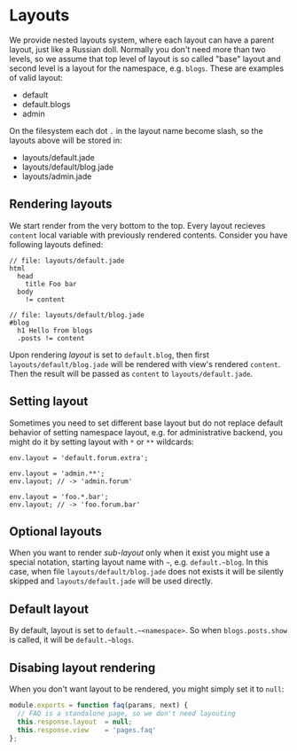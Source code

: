 Layouts
=======

We provide nested layouts system, where each layout can have a parent layout,
just like a Russian doll. Normally you don't need more than two levels, so we
assume that top level of layout is so called "base" layout and second level is a
layout for the namespace, e.g. `blogs`. These are examples of valid layout:

- default
- default.blogs
- admin

On the filesystem each dot `.` in the layout name become slash, so the layouts
above will be stored in:

- layouts/default.jade
- layouts/default/blog.jade
- layouts/admin.jade


Rendering layouts
-----------------

We start render from the very bottom to the top. Every layout recieves `content`
local variable with previously rendered contents. Consider you have following
layouts defined:

``` jade
// file: layouts/default.jade
html
  head
    title Foo bar
  body
    != content
```


``` jade
// file: layouts/default/blog.jade
#blog
  h1 Hello from blogs
  .posts != content
```

Upon rendering _layout_ is set to `default.blog`, then first
`layouts/default/blog.jade` will be rendered with view's rendered `content`.
Then the result will be passed as `content` to `layouts/default.jade`.


Setting layout
--------------

Sometimes you need to set different base layout but do not replace default
behavior of setting namespace layout, e.g. for administrative backend, you
might do it by setting layout with `*` or `**` wildcards:

```
env.layout = 'default.forum.extra';

env.layout = 'admin.**';
env.layout; // -> 'admin.forum'

env.layout = 'foo.*.bar';
env.layout; // -> 'foo.forum.bar'
```


Optional layouts
----------------

When you want to render _sub-layout_ only when it exist you might use a special
notation, starting layout name with `~`, e.g. `default.~blog`. In this case,
when file `layouts/default/blog.jade` does not exists it will be silently
skipped and `layouts/default.jade` will be used directly.


Default layout
--------------

By default, layout is set to `default.~<namespace>`. So when `blogs.posts.show`
is called, it will be `default.~blogs`.


Disabing layout rendering
-------------------------

When you don't want layout to be rendered, you might simply set it to `null`:

``` javascript
module.exports = function faq(params, next) {
  // FAQ is a standalone page, so we don't need layouting
  this.response.layout  = null;
  this.response.view    = 'pages.faq'
};
```
